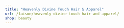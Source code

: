 ```yaml
---
title: "Heavenly Divine Touch Hair & Apparel"
url: /faison/heavenly-divine-touch-hair-and-apparel/
shop: beauty
---
```

